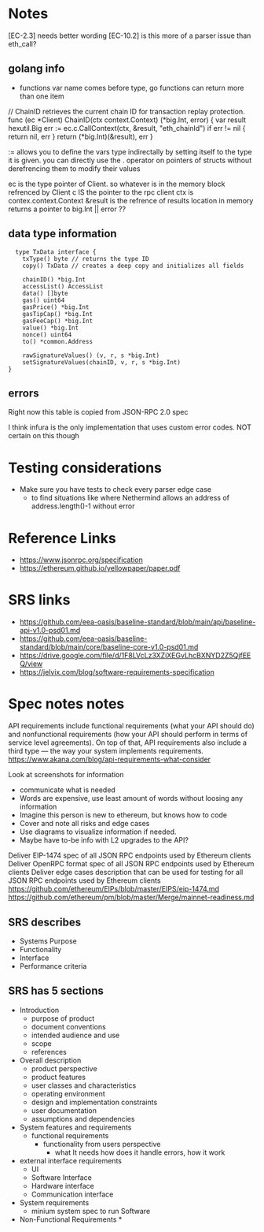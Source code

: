# Notes

[EC-2.3] needs better wording
[EC-10.2] is this more of a parser issue than eth_call?


## golang info

* functions var name comes before type, go functions can return more than one item

// ChainID retrieves the current chain ID for transaction replay protection.
func (ec *Client) ChainID(ctx context.Context) (*big.Int, error) {
	var result hexutil.Big
	err := ec.c.CallContext(ctx, &result, "eth_chainId")
	if err != nil {
		return nil, err
	}
	return (*big.Int)(&result), err
}

:= allows you to define the vars type indirectally by setting itself to the type it is given.
you can directly use the . operator on pointers of structs without derefrencing them to modify their values

ec is the type  pointer of Client. so whatever is in the memory block refrenced by Client
c IS the pointer to the rpc client
ctx is contex.context.Context
&result is the refrence of results location in memory
returns a pointer to big.Int || error ??
## data type information 
  
```
  type TxData interface {
	txType() byte // returns the type ID
	copy() TxData // creates a deep copy and initializes all fields

	chainID() *big.Int
	accessList() AccessList
	data() []byte
	gas() uint64
	gasPrice() *big.Int
	gasTipCap() *big.Int
	gasFeeCap() *big.Int
	value() *big.Int
	nonce() uint64
	to() *common.Address

	rawSignatureValues() (v, r, s *big.Int)
	setSignatureValues(chainID, v, r, s *big.Int)
}
```
## errors
Right now this table is copied from JSON-RPC 2.0 spec

I think infura is the only implementation that uses custom error codes. NOT certain on this though

# Testing considerations
* Make sure you have tests to check every parser edge case
  * to find situations like where Nethermind allows an address of address.length()-1 without error 


# Reference Links
* https://www.jsonrpc.org/specification 
* https://ethereum.github.io/yellowpaper/paper.pdf
# SRS links 
* https://github.com/eea-oasis/baseline-standard/blob/main/api/baseline-api-v1.0-psd01.md
* https://github.com/eea-oasis/baseline-standard/blob/main/core/baseline-core-v1.0-psd01.md
* https://drive.google.com/file/d/1F8LVcLz3XZiXEGvLhcBXNYD2Z5QjfEEQ/view
* https://jelvix.com/blog/software-requirements-specification
# Spec notes notes

API requirements include functional requirements (what your API should do) and nonfunctional requirements (how your API should perform in terms of service level agreements). On top of that, API requirements also include a third type — the way your system implements requirements.
https://www.akana.com/blog/api-requirements-what-consider

Look at screenshots for information

* communicate what is needed
* Words are expensive, use least amount of words without loosing any information
* Imagine this person is new to ethereum, but knows how to code  
* Cover and note all risks and edge cases 
* Use diagrams to visualize information if needed.
* Maybe have to-be info with L2 upgrades to the API?


Deliver EIP-1474 spec of all JSON RPC endpoints used by Ethereum clients
Deliver OpenRPC format spec of all JSON RPC endpoints used by Ethereum 
clients
Deliver edge cases description that can be used for testing for all JSON RPC 
endpoints used by Ethereum clients
https://github.com/ethereum/EIPs/blob/master/EIPS/eip-1474.md
https://github.com/ethereum/pm/blob/master/Merge/mainnet-readiness.md

## SRS describes
* Systems Purpose
* Functionality
* Interface
* Performance criteria

## SRS has 5 sections
* Introduction
  * purpose of product
  * document conventions
  * intended audience and use
  * scope
  * references 
* Overall description
  * product perspective
  * product features
  * user classes and characteristics
  * operating environment
  * design and implementation constraints
  * user documentation
  * assumptions and dependencies
* System features and requirements
  * functional requirements
    * functionality from users perspective 
      * what It needs how does it handle errors, how it work
* external interface requirements
  * UI
  * Software Interface
  * Hardware interface
  * Communication interface
* System requirements
  * minium system spec to run Software
* Non-Functional Requirements
  * 
